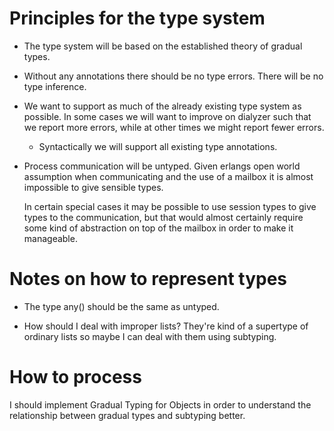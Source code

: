 # Principles for the type system

* The type system will be based on the established theory of gradual types.

* Without any annotations there should be no type errors. There will be no
  type inference.

* We want to support as much of the already existing type system as possible.
  In some cases we will want to improve on dialyzer such that we report
  more errors, while at other times we might report fewer errors.

  * Syntactically we will support all existing type annotations.

* Process communication will be untyped. Given erlangs open world assumption
  when communicating and the use of a mailbox it is almost impossible to give
  sensible types.

  In certain special cases it may be possible to use session types to
  give types to the communication, but that would almost certainly
  require some kind of abstraction on top of the mailbox in order to make
  it manageable.

# Notes on how to represent types

* The type any() should be the same as untyped.

* How should I deal with improper lists? They're kind of a supertype of
  ordinary lists so maybe I can deal with them using subtyping.

# How to process

I should implement Gradual Typing for Objects in order to understand the
relationship between gradual types and subtyping better.

